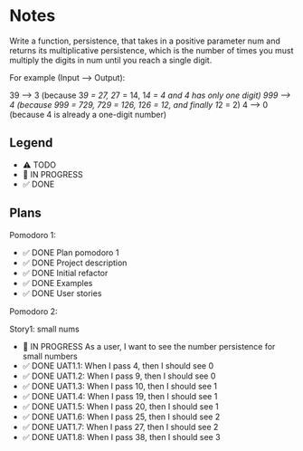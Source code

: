 # Notes

Write a function, persistence, that takes in a positive parameter num and returns its multiplicative persistence, which is the number of times you must multiply the digits in num until you reach a single digit.

For example (Input --> Output):

39 --> 3 (because 3*9 = 27, 2*7 = 14, 1*4 = 4 and 4 has only one digit)
999 --> 4 (because 9*9*9 = 729, 7*2*9 = 126, 1*2*6 = 12, and finally 1*2 = 2)
4 --> 0 (because 4 is already a one-digit number)

## Legend
- ⚠ TODO
- 🚧 IN PROGRESS
- ✅ DONE

## Plans

Pomodoro 1:
- ✅ DONE Plan pomodoro 1
- ✅ DONE Project description
- ✅ DONE Initial refactor
- ✅ DONE Examples
- ✅ DONE User stories

Pomodoro 2:

Story1: small nums
- 🚧 IN PROGRESS As a user, I want to see the number persistence for small numbers
- ✅ DONE UAT1.1: When I pass 4, then I should see 0
- ✅ DONE UAT1.2: When I pass 9, then I should see 0
- ✅ DONE UAT1.3: When I pass 10, then I should see 1
- ✅ DONE UAT1.4: When I pass 19, then I should see 1
- ✅ DONE UAT1.5: When I pass 20, then I should see 1
- ✅ DONE UAT1.6: When I pass 25, then I should see 2
- ✅ DONE UAT1.7: When I pass 27, then I should see 2
- ✅ DONE UAT1.8: When I pass 38, then I should see 3